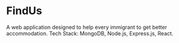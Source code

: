 # FindUs

A web application designed to help every immigrant to get better accommodation. Tech Stack: MongoDB, Node.js, Express.js, React.

